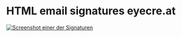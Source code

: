 # HTML email signatures eyecre.at

[![Screenshot einer der Signaturen](https://lupre.at/eyecre/emailsignaturDavid.png)](https://lupre.at/eyecre/emailsignaturDavid.png)
